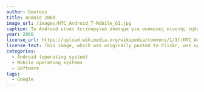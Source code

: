 ```yaml
---
author: Geoross
title: Andoid 2008 
image_url: /images/HTC_Android_T-Mobile_G1.jpg
caption: Το Android είναι λειτουργικό σύστημα για συσκευές κινητής τηλεφωνίας το οποίο τρέχει τον πυρήνα του λειτουργικού Linux. Αρχικά αναπτύχθηκε από την Google και αργότερα από την Open Handset Alliance .Επιτρέπει στους κατασκευαστές λογισμικού να συνθέτουν κώδικα με την χρήση της γλώσσας προγραμματισμού Java, ελέγχοντας την συσκευή μέσω βιβλιοθηκών λογισμικού ανεπτυγμένων από την Google. Το Android είναι κατά κύριο λόγο σχεδιασμένο για συσκευές με οθόνη αφής, όπως τα έξυπνα τηλέφωνα και τα τάμπλετ, με διαφορετικό περιβάλλον χρήσης για τηλεοράσεις (Android TV), αυτοκίνητα (Android Auto) και ρολόγια χειρός (Android Wear). Παρόλο που έχει αναπτυχθεί για συσκευές με οθόνη αφής, έχει χρησιμοποιηθεί σε κονσόλες παιχνιδιών, ψηφιακές φωτογραφικές μηχανές, συνηθισμένους Η/Υ (π.χ. το HP Slate 21) και σε άλλες ηλεκτρονικές συσκευές.
year: 2008
license_url: https://upload.wikimedia.org/wikipedia/commons/1/1f/HTC_Android_T-Mobile_G1.jpg
license_text: This image, which was originally posted to Flickr, was uploaded to Commons using Flickr upload bot on 25 September 2008, 04:40 by AxelBoldt. On that date, it was confirmed to be licensed under the terms of the license indicated.
categories:
  - Android (operating system)
  - Mobile operating systems
  - Software
tags:
  - Google
---
```

